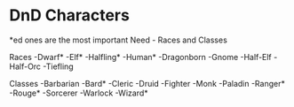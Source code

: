 # DnD Characters
 
 *ed ones are the most important
 Need - Races and Classes

Races
-Dwarf*
-Elf*
-Halfling*
-Human*
-Dragonborn
-Gnome
-Half-Elf
-Half-Orc
-Tiefling

Classes
-Barbarian
-Bard*
-Cleric
-Druid
-Fighter
-Monk
-Paladin
-Ranger*
-Rouge*
-Sorcerer
-Warlock
-Wizard*
